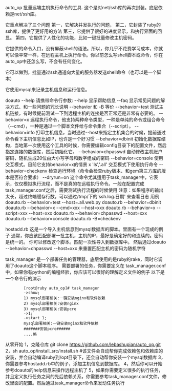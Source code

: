 auto_op
批量远端主机执行命令的工具.
这个是对net/ssh库的再次封装。底层依赖是net/ssh库。

它重点解决了三个问题
第一，它解决并发执行的问题，
第二，它封装了ruby的ssh库，提供了更好用的方法
第三，它提供了很好的进度显示，和执行界面的回显。
第四，它提供了人性化的功能，比如一键批量修改主机密码。

它提供的命令入口，没有屏蔽shell的语法。所以，你几乎不花费学习成本，你就可以像平常一样，在远程主机上执行命令。你以前怎么写shell脚本或命令，你在auto_op中还怎么写，不会有任何变化。

它可以做到，批量通过ssh通道向大量的服务器发送shell命令（也可以是一个脚本）

它使用mysql来记录主机信息和运行信息。


doauto --help
请携带命令行参数:
		--help       显示帮助信息
		--faq        显示常见问题的解决方式、和一些问题的冗长说明
		--behavior 和 -B 等价
		--behavior=test 测试主机链接，有时候提前测试一下到远程主机的连接是否正常还是非常有必要的。
		--behavior=x   远程执行命令，他支持两种命令类型，一种是单纯的命令或组合命令（--cmd），一种是通过一个脚本文件给与命令集合（--script）。
		--behavior=info       打印主机信息，当时通过--host来指定主机集合的时候，提前通过命令看下主机信息比如IP，也许是一个好习惯
		--behavior=dbinit       初始化数据库结构，当地第一次使用这个工具的时候，你需要编辑config目录下的配置文件，然后指定连接的数据库，然后初始化它。
		--behavior=chpasswd     自动修改主机账户密码，随机生成20位由大小写字母和数字组成的密码
		--behavior=console      使用交互模式。目前它支持behavior=x的情景
			x 'ls','.all'   交互模式下使用执行命令
		--behavior=checkenv 检查运行环境（命令会检查ruby版本、和gem第三方库的版本是否符合要求）
		--dryrun=on 这个命令尤其适用于task_manager中，它表示，仅仅模拟执行流程，而不是真的在远程执行命令。一般在配置完成task_manager.conf之后，需要测试执行流程的时候使用
	注意：如果程序的输出太长，超过终端缓存行数，可以通过/tmp/下的'ssh.log.日期' 来查看日志
		用例
		doauto.rb --behavior=test --host=.all.web.py
		doauto.rb --behavior=dbinit
		doauto.rb --behavior=x --cmd=xxx --host=xxx
		doauto.rb --behavior=x --script=xxx --host=xxx
		doauto.rb --behavior=chpasswd --host=xxx
		doauto.rb --behavior=console
		doauto.rb -B=checkenv


hostadd.rb 
		这是一个导入主机信息到mysql数据库的脚本。里面有一个现成的例子
		通常，你应该匹配部署一批主机，主机的IP，最好是确定好的和连续的。密码是统一的。
		你可以修改这个脚本。匹配一次性导入到数据库中。
		然后通过doauto --behavior=chpasswd --host=xxx 来重置匹配主机的密码为随机字符


task_manager 是一个部署任务的管理器，底层使用的是ruby的rake，同时它调用了doauto这个脚本程序。
			需要部署的任务，你需要定义在 task_manager.conf 中，如果你有python的编程经验，你应该可以很好的理解定义文件的例子
			以下是一个命令行的演示

			[root@ruby auto_op]# task_manager
			->show;
			1) mysql部署相关:一键安装nginx和软件依赖
			2) mysql部署相关:安装nginx
			3) mysql部署相关:安装pcre
			->1;
			->start 1;
			mysql部署相关:一键安装nginx和软件依赖
			#######安装pcre######
			....略


从零开始
1，克隆仓库
git clone https://github.com/lebashupian/auto_op.git
2，sh auto_op/install_src/install.sh #该文件会自动帮你完成依赖包和依赖库的安装，并会自动编译ruby到/opt目录下，还会自动帮你安装一个mysql数据库
3，你需要参考hostadd.rb中的例子，添加主机信息到数据库。
4，然后你可以开始参考doauto的help信息来操作远程主机了
5，如果你需要定义很多的执行任务，并且定义执行任务之间的先后依赖关系，你需要参考task_manager.conf文件，修改里面的配置。然后通过task_manager命令来发动任务执行
